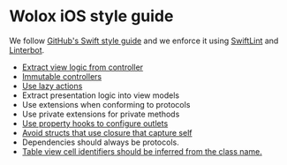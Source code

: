 # Wolox iOS style guide

  We follow [GitHub's Swift style guide](https://github.com/github/swift-style-guide) and we enforce it using [SwiftLint](https://github.com/realm/SwiftLint) and [Linterbot](https://github.com/guidomb/linterbot).

 * [Extract view logic from controller](./rules/separate-view-logic.md)
 * [Immutable controllers](./rules/immutable-controller.md)
 * [Use lazy actions](./rules/use-lazy-actions.md)
 * Extract presentation logic into view models
 * Use extensions when conforming to protocols
 * Use private extensions for private methods
 * [Use property hooks to configure outlets](./rules/property-hooks-for-outlets.md)
 * [Avoid structs that use closure that capture self](./rules/avoid-struct-closure-self.md)
 * Dependencies should always be protocols.
 * [Table view cell identifiers should be inferred from the class name.](./rules/table-view-cell-identifier.md)
